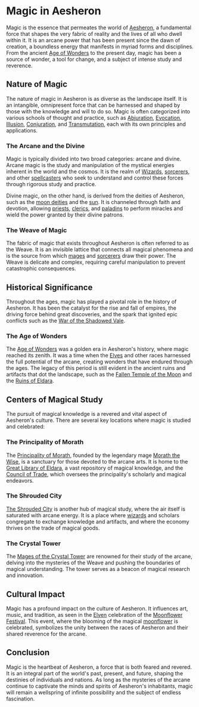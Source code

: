 # Magic in Aesheron

Magic is the essence that permeates the world of [Aesheron](Aesheron.md), a fundamental force that shapes the very fabric of reality and the lives of all who dwell within it. It is an arcane power that has been present since the dawn of creation, a boundless energy that manifests in myriad forms and disciplines. From the ancient [Age of Wonders](Age%20of%20Wonders.md) to the present day, magic has been a source of wonder, a tool for change, and a subject of intense study and reverence.

## Nature of Magic

The nature of magic in Aesheron is as diverse as the landscape itself. It is an intangible, omnipresent force that can be harnessed and shaped by those with the knowledge and will to do so. Magic is often categorized into various schools of thought and practice, such as [Abjuration](Abjuration.md), [Evocation](Evocation.md), [Illusion](Illusion.md), [Conjuration](Conjuration.md), and [Transmutation](Transmutation.md), each with its own principles and applications.

### The Arcane and the Divine

Magic is typically divided into two broad categories: arcane and divine. Arcane magic is the study and manipulation of the mystical energies inherent in the world and the cosmos. It is the realm of [Wizards](Wizards.md), [sorcerers](Sorcerers.md), and other [spellcasters](Spellcasters.md) who seek to understand and control these forces through rigorous study and practice.

Divine magic, on the other hand, is derived from the deities of Aesheron, such as the [moon deities](Moon%20Deities.md) and the [sun](Sun.md). It is channeled through faith and devotion, allowing [priests](Priests.md), [clerics](Clerics.md), and [paladins](Paladins.md) to perform miracles and wield the power granted by their divine patrons.

### The Weave of Magic

The fabric of magic that exists throughout Aesheron is often referred to as the Weave. It is an invisible lattice that connects all magical phenomena and is the source from which [mages](Mages.md) and [sorcerers](Sorcerers.md) draw their power. The Weave is delicate and complex, requiring careful manipulation to prevent catastrophic consequences.

## Historical Significance

Throughout the ages, magic has played a pivotal role in the history of Aesheron. It has been the catalyst for the rise and fall of empires, the driving force behind great discoveries, and the spark that ignited epic conflicts such as the [War of the Shadowed Vale](War%20of%20the%20Shadowed%20Vale.md).

### The Age of Wonders

The [Age of Wonders](Age%20of%20Wonders.md) was a golden era in Aesheron's history, where magic reached its zenith. It was a time when the [Elves](Elves.md) and other races harnessed the full potential of the arcane, creating wonders that have endured through the ages. The legacy of this period is still evident in the ancient ruins and artifacts that dot the landscape, such as the [Fallen Temple of the Moon](Fallen%20Temple%20of%20the%20Moon.md) and the [Ruins of Eldara](Ruins%20of%20Eldara.md).

## Centers of Magical Study

The pursuit of magical knowledge is a revered and vital aspect of Aesheron's culture. There are several key locations where magic is studied and celebrated:

### The Principality of Morath

The [Principality of Morath](Principality%20of%20Morath.md), founded by the legendary mage [Morath the Wise](Morath%20the%20Wise.md), is a sanctuary for those devoted to the arcane arts. It is home to the [Great Library of Eldara](Great%20Library%20of%20Eldara.md), a vast repository of magical knowledge, and the [Council of Trade](Council%20of%20Trade.md), which oversees the principality's scholarly and magical endeavors.

### The Shrouded City

[The Shrouded City](The%20Shrouded%20City.md) is another hub of magical study, where the air itself is saturated with arcane energy. It is a place where [wizards](Wizards.md) and scholars congregate to exchange knowledge and artifacts, and where the economy thrives on the trade of magical goods.

### The Crystal Tower

The [Mages of the Crystal Tower](Mages%20of%20the%20Crystal%20Tower.md) are renowned for their study of the arcane, delving into the mysteries of the Weave and pushing the boundaries of magical understanding. The tower serves as a beacon of magical research and innovation.

## Cultural Impact

Magic has a profound impact on the culture of Aesheron. It influences art, music, and tradition, as seen in the [Elven](Elven.md) celebration of the [Moonflower Festival](Moonflower%20Festival.md). This event, where the blooming of the magical [moonflower](Moonflower.md) is celebrated, symbolizes the unity between the races of Aesheron and their shared reverence for the arcane.

## Conclusion

Magic is the heartbeat of Aesheron, a force that is both feared and revered. It is an integral part of the world's past, present, and future, shaping the destinies of individuals and nations. As long as the mysteries of the arcane continue to captivate the minds and spirits of Aesheron's inhabitants, magic will remain a wellspring of infinite possibility and the subject of endless fascination.